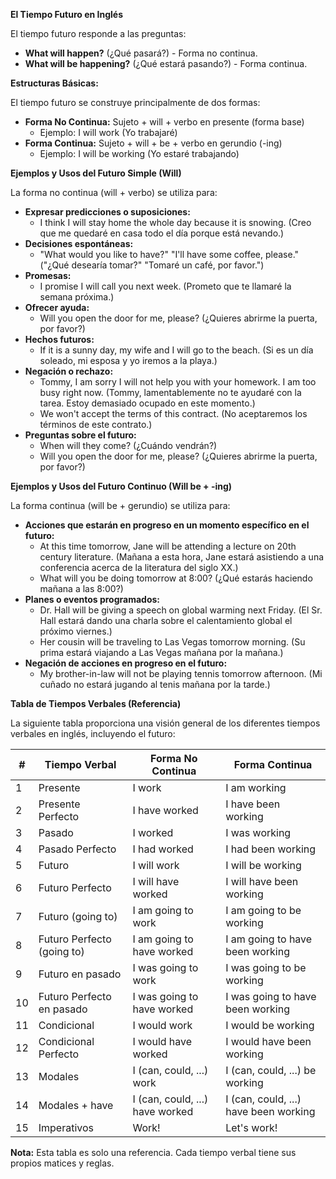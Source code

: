 

**El Tiempo Futuro en Inglés**

El tiempo futuro responde a las preguntas:

*   **What will happen?** (¿Qué pasará?) - Forma no continua.
*   **What will be happening?** (¿Qué estará pasando?) - Forma continua.

**Estructuras Básicas:**

El tiempo futuro se construye principalmente de dos formas:

*   **Forma No Continua:** Sujeto + will + verbo en presente (forma base)
    *   Ejemplo: I will work (Yo trabajaré)
*   **Forma Continua:** Sujeto + will + be + verbo en gerundio (-ing)
    *   Ejemplo: I will be working (Yo estaré trabajando)

**Ejemplos y Usos del Futuro Simple (Will)**

La forma no continua (will + verbo) se utiliza para:

*   **Expresar predicciones o suposiciones:**
    *   I think I will stay home the whole day because it is snowing. (Creo que me quedaré en casa todo el día porque está nevando.)
*   **Decisiones espontáneas:**
    *   "What would you like to have?" "I'll have some coffee, please." ("¿Qué desearía tomar?" "Tomaré un café, por favor.")
*   **Promesas:**
    *   I promise I will call you next week. (Prometo que te llamaré la semana próxima.)
*   **Ofrecer ayuda:**
    *   Will you open the door for me, please? (¿Quieres abrirme la puerta, por favor?)
*   **Hechos futuros:**
    *   If it is a sunny day, my wife and I will go to the beach. (Si es un día soleado, mi esposa y yo iremos a la playa.)
*   **Negación o rechazo:**
    *   Tommy, I am sorry I will not help you with your homework. I am too busy right now. (Tommy, lamentablemente no te ayudaré con la tarea. Estoy demasiado ocupado en este momento.)
    *   We won't accept the terms of this contract. (No aceptaremos los términos de este contrato.)
*   **Preguntas sobre el futuro:**
    *   When will they come? (¿Cuándo vendrán?)
    *   Will you open the door for me, please? (¿Quieres abrirme la puerta, por favor?)

**Ejemplos y Usos del Futuro Continuo (Will be + -ing)**

La forma continua (will be + gerundio) se utiliza para:

*   **Acciones que estarán en progreso en un momento específico en el futuro:**
    *   At this time tomorrow, Jane will be attending a lecture on 20th century literature. (Mañana a esta hora, Jane estará asistiendo a una conferencia acerca de la literatura del siglo XX.)
    *   What will you be doing tomorrow at 8:00? (¿Qué estarás haciendo mañana a las 8:00?)
*   **Planes o eventos programados:**
    *   Dr. Hall will be giving a speech on global warming next Friday. (El Sr. Hall estará dando una charla sobre el calentamiento global el próximo viernes.)
    *   Her cousin will be traveling to Las Vegas tomorrow morning. (Su prima estará viajando a Las Vegas mañana por la mañana.)
*   **Negación de acciones en progreso en el futuro:**
    *   My brother-in-law will not be playing tennis tomorrow afternoon. (Mi cuñado no estará jugando al tenis mañana por la tarde.)

**Tabla de Tiempos Verbales (Referencia)**

La siguiente tabla proporciona una visión general de los diferentes tiempos verbales en inglés, incluyendo el futuro:

| #  | Tiempo Verbal       | Forma No Continua           | Forma Continua                |
|----|--------------------|------------------------------|--------------------------------|
| 1  | Presente            | I work                       | I am working                    |
| 2  | Presente Perfecto  | I have worked                | I have been working             |
| 3  | Pasado              | I worked                     | I was working                   |
| 4  | Pasado Perfecto    | I had worked                 | I had been working              |
| 5  | Futuro              | I will work                  | I will be working               |
| 6  | Futuro Perfecto    | I will have worked           | I will have been working        |
| 7  | Futuro (going to)  | I am going to work          | I am going to be working       |
| 8  | Futuro Perfecto (going to) | I am going to have worked  | I am going to have been working|
| 9  | Futuro en pasado    | I was going to work          | I was going to be working      |
| 10 | Futuro Perfecto en pasado | I was going to have worked | I was going to have been working|
| 11 | Condicional         | I would work                 | I would be working              |
| 12 | Condicional Perfecto | I would have worked          | I would have been working       |
| 13 | Modales             | I (can, could, ...) work     | I (can, could, ...) be working |
| 14 | Modales + have      | I (can, could, ...) have worked | I (can, could, ...) have been working |
| 15 | Imperativos         | Work!                        | Let's work!                    |

**Nota:**  Esta tabla es solo una referencia.  Cada tiempo verbal tiene sus propios matices y reglas.
